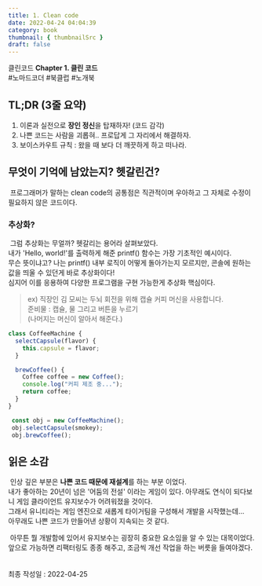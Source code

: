 ```yaml
---
title: 1. Clean code
date: 2022-04-24 04:04:39
category: book
thumbnail: { thumbnailSrc }
draft: false
---
```


클린코드 **Chapter 1. 클린 코드**<br> #노마드코더 #북클럽 #노개북

## TL;DR (3줄 요약)

1. 이론과 실전으로 **장인 정신**을 탑재하자! (코드 감각)
2. 나쁜 코드는 사람을 괴롭혀.. 프로답게 그 자리에서 해결하자.
3. 보이스카우트 규칙 : 왔을 때 보다 더 깨끗하게 하고 떠나라.

## 무엇이 기억에 남았는지? 헷갈린건?

&nbsp;프로그래머가 말하는 clean code의 공통점은 직관적이며 우아하고 그 자체로 수정이 필요하지 않은 코드이다.<br>

### 추상화?

&nbsp;그럼 추상화는 무얼까? 헷갈리는 용어라 살펴보았다.<br>
내가 'Hello, world!'를 출력하게 해준 printf() 함수는 가장 기초적인 예시이다.<br>
무슨 뜻이냐고? 나는 printf() 내부 로직이 어떻게 돌아가는지 모르지만, 콘솔에 원하는 값을 띄울 수 있던게 바로 추상화이다!<br>
심지어 이를 응용하여 다양한 프로그램을 구현 가능한게 추상화 핵심이다.

> ex) 직장인 김 모씨는 두뇌 회전을 위해 캡슐 커피 머신을 사용합니다.<br>
> 준비물 : 캡슐, 물 그리고 버튼을 누르기<br>
> (나머지는 머신이 알아서 해준다.)

```javascript
class CoffeeMachine {
  selectCapsule(flavor) {
    this.capsule = flavor;
  }

  brewCoffee() {
    Coffee coffee = new Coffee();
    console.log("커피 제조 중...");
    return coffee;
  }
}

 const obj = new CoffeeMachine();
 obj.selectCapsule(smokey);
 obj.brewCoffee();
```

## 읽은 소감

&nbsp;인상 깊은 부분은 **나쁜 코드 때문에 재설계**를 하는 부분 이었다.<br>
내가 좋아하는 20년이 넘은 '어둠의 전설' 이라는 게임이 있다. 아무래도 연식이 되다보니 게임 클라이언트 유지보수가 어려워졌을 것이다.<br>
그래서 유니티라는 게임 엔진으로 새롭게 타이거팀을 구성해서 개발을 시작했는데... <br>아무래도 나쁜 코드가 만들어낸 상황이 지속되는 것 같다.<br>

&nbsp;아무튼 뭘 개발함에 있어서 유지보수는 굉장히 중요한 요소임을 알 수 있는 대목이었다.<br>
앞으로 가능하면 리팩터링도 종종 해주고, 조금씩 개선 작업을 하는 버릇을 들여야겠다.
<br><br><br>
최종 작성일 : 2022-04-25
